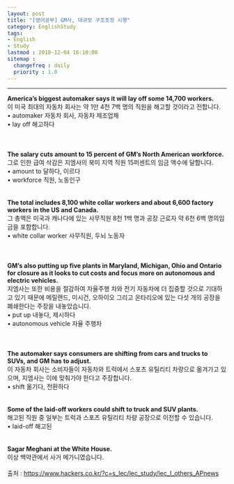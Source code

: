 ```yaml
---
layout: post
title: "[영어공부] GM사, 대규모 구조조정 시행"
category: EnglishStudy
tags:
- English
- Study
lastmod : 2018-12-04 16:10:00
sitemap :
  changefreq : daily
  priority : 1.0
---
```


***

<!--미리보기-->
<span class="style1"><strong>America’s  biggest automaker says it will lay off some 14,700 workers.<br>
</strong></span><span class="style12">이 미국 최대의 자동차 회사는 약  1만 4천 7백 명의 직원을 해고할 것이라고  전합니다.</span><span class="style15"><br>
• automaker 자동차  회사, 자동차 제조업체 <br>
• lay off 해고하다</span><br>
<br><span class="style15"><br></span><br>
<span class="style1"><strong>The salary  cuts amount to 15 percent of GM’s North American workforce.<br>
  </strong></span><span class="style12">그로 인한 급여 삭감은 지엠사의 북미 지역 직원 15퍼센트의 임금 액수에 달합니다.</span><span class="style9"><br>
  </span><span class="style15">• amount to 달하다, 이르다 <br>
• workforce 직원, 노동인구 </span><br><span class="style15"><br></span><br>
<span class="style1"><strong>The total  includes 8,100 white collar workers and about 6,600 factory workers in the US  and Canada.<br>
  </strong></span><span class="style12">그 총액은 미국과 캐나다에 있는 사무직원 8천 1백 명과 공장 근로자 약 6천 6백 명의임금을 포함합니다.</span><span class="style15"><br>
  • white collar  worker 사무직원, 두뇌 노동자 <br>
</span><br><span class="style15"><br></span><br>
<span class="style1"><strong>GM’s also  putting up five plants in Maryland, Michigan, Ohio and Ontario for closure as  it looks to cut costs and focus more on autonomous and electric vehicles.<br>
  </strong></span><span class="style12">지엠사는 또한 비용을 절감하여 자율주행 차와 전기 자동차에 더 집중할  것으로 기대하고 있기 때문에 메릴랜드, 미시건, 오하이오  그리고 온타리오에 있는 다섯 개의 공장을 폐쇄한다는 주장을 내놓았습니다.</span><span class="style9"><br>
  </span><span class="style15">• put up 내놓다, 제시하다 <br>
• autonomous vehicle  자율 주행차</span><br>
<br><span class="style15"><br></span><br>
<span class="style1"><strong>The  automaker says consumers are shifting from cars and trucks to SUVs, and GM has  to adjust.<br>
  </strong></span><span class="style12">이 자동차 회사는 소비자들이 자동차와 트럭에서 스포츠 유틸리티 차량으로  옮겨가고 있으며, 지엠사는 이에 맞춰가야 한다고 주장합니다. </span><span class="style9"><br>
</span><span class="style15">• shift 옮기다, 전환하다 </span><br><span class="style15"><br></span><br>
<span class="style1"><strong>Some of the  laid-off workers could shift to truck and SUV plants.<br>
  </strong></span><span class="style12">해고된 직원 중 일부는 트럭과 스포츠 유틸리티 차량 공장으로 이전할  수 있습니다.</span><span class="style9"><br>
</span><span class="style15">• laid-off 해고된 </span><br><span class="style15"><br></span><br>
<span class="style1"><strong>Sagar  Meghani at the White House.<br>
  </strong></span><span class="style12">이상 백악관에서 사거 메가니였습니다.</span><span class="style9"><br>
</span><br>
출처 : https://www.hackers.co.kr/?c=s_lec/lec_study/lec_I_others_APnews
